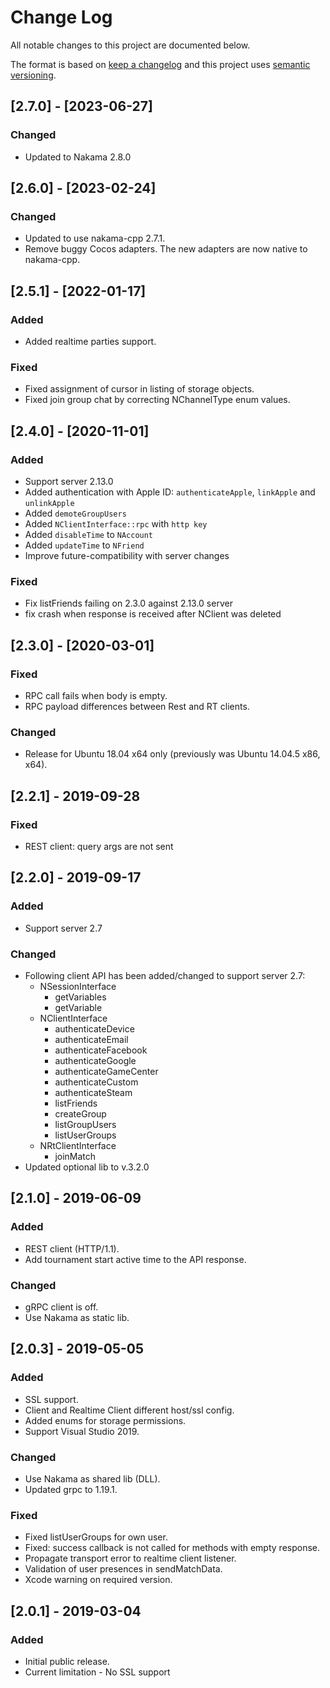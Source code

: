 # Change Log

All notable changes to this project are documented below.

The format is based on [keep a changelog](http://keepachangelog.com/) and this project uses [semantic versioning](http://semver.org/).

## [2.7.0] - [2023-06-27]
### Changed
- Updated to Nakama 2.8.0

## [2.6.0] - [2023-02-24]
### Changed
- Updated to use nakama-cpp 2.7.1.
- Remove buggy Cocos adapters. The new adapters are now native to nakama-cpp.

## [2.5.1] - [2022-01-17]
### Added
- Added realtime parties support.

### Fixed
- Fixed assignment of cursor in listing of storage objects.
- Fixed join group chat by correcting NChannelType enum values.

## [2.4.0] - [2020-11-01]
### Added
- Support server 2.13.0
- Added authentication with Apple ID: `authenticateApple`, `linkApple` and `unlinkApple`
- Added `demoteGroupUsers`
- Added `NClientInterface::rpc` with `http key`
- Added `disableTime` to `NAccount`
- Added `updateTime` to `NFriend`
- Improve future-compatibility with server changes

### Fixed
- Fix listFriends failing on 2.3.0 against 2.13.0 server
- fix crash when response is received after NClient was deleted

## [2.3.0] - [2020-03-01]
### Fixed
- RPC call fails when body is empty.
- RPC payload differences between Rest and RT clients.

### Changed
- Release for Ubuntu 18.04 x64 only (previously was Ubuntu 14.04.5 x86, x64).

## [2.2.1] - 2019-09-28
### Fixed
- REST client: query args are not sent

## [2.2.0] - 2019-09-17
### Added
- Support server 2.7

### Changed
- Following client API has been added/changed to support server 2.7:
  - NSessionInterface
    - getVariables
    - getVariable
  - NClientInterface
    - authenticateDevice
    - authenticateEmail
    - authenticateFacebook
    - authenticateGoogle
    - authenticateGameCenter
    - authenticateCustom
    - authenticateSteam
    - listFriends
    - createGroup
    - listGroupUsers
    - listUserGroups
  - NRtClientInterface
    - joinMatch
- Updated optional lib to v.3.2.0

## [2.1.0] - 2019-06-09
### Added
- REST client (HTTP/1.1).
- Add tournament start active time to the API response.

### Changed
- gRPC client is off.
- Use Nakama as static lib.

## [2.0.3] - 2019-05-05
### Added
- SSL support.
- Client and Realtime Client different host/ssl config.
- Added enums for storage permissions.
- Support Visual Studio 2019.

### Changed
- Use Nakama as shared lib (DLL).
- Updated grpc to 1.19.1.

### Fixed
- Fixed listUserGroups for own user.
- Fixed: success callback is not called for methods with empty response.
- Propagate transport error to realtime client listener.
- Validation of user presences in sendMatchData.
- Xcode warning on required version.

## [2.0.1] - 2019-03-04
### Added
- Initial public release.
- Current limitation - No SSL support
